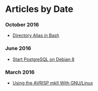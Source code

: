 # Articles by Date

### October 2016

* [Directory Alias in Bash](/articles/cdable_vars.html)

### June 2016

* [Start PostgreSQL on Debian 8](/articles/postgresql_start_debian.html)

### March 2016

* [Using the AVRISP mkII With GNU/Linux](/articles/avrisp_mk2.html)
